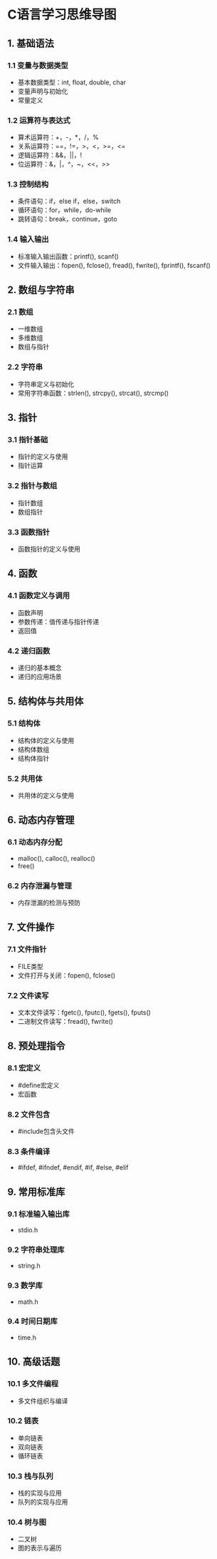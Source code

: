 # C语言学习思维导图

## 1. 基础语法 
### 1.1 变量与数据类型
- 基本数据类型：int, float, double, char
- 变量声明与初始化
- 常量定义

### 1.2 运算符与表达式
- 算术运算符：+，-，*，/，%
- 关系运算符：==，!=，>，<，>=，<=
- 逻辑运算符：&&，||，!
- 位运算符：&，|，^，~，<<，>>

### 1.3 控制结构
- 条件语句：if，else if，else，switch
- 循环语句：for，while，do-while
- 跳转语句：break，continue，goto

### 1.4 输入输出
- 标准输入输出函数：printf(), scanf()
- 文件输入输出：fopen(), fclose(), fread(), fwrite(), fprintf(), fscanf()

## 2. 数组与字符串
### 2.1 数组
- 一维数组
- 多维数组
- 数组与指针

### 2.2 字符串
- 字符串定义与初始化
- 常用字符串函数：strlen(), strcpy(), strcat(), strcmp()

## 3. 指针
### 3.1 指针基础
- 指针的定义与使用
- 指针运算

### 3.2 指针与数组
- 指针数组
- 数组指针

### 3.3 函数指针
- 函数指针的定义与使用

## 4. 函数
### 4.1 函数定义与调用
- 函数声明
- 参数传递：值传递与指针传递
- 返回值

### 4.2 递归函数
- 递归的基本概念
- 递归的应用场景

## 5. 结构体与共用体
### 5.1 结构体
- 结构体的定义与使用
- 结构体数组
- 结构体指针

### 5.2 共用体
- 共用体的定义与使用

## 6. 动态内存管理
### 6.1 动态内存分配
- malloc(), calloc(), realloc()
- free()

### 6.2 内存泄漏与管理
- 内存泄漏的检测与预防

## 7. 文件操作
### 7.1 文件指针
- FILE类型
- 文件打开与关闭：fopen(), fclose()

### 7.2 文件读写
- 文本文件读写：fgetc(), fputc(), fgets(), fputs()
- 二进制文件读写：fread(), fwrite()

## 8. 预处理指令
### 8.1 宏定义
- #define宏定义
- 宏函数

### 8.2 文件包含
- #include包含头文件

### 8.3 条件编译
- #ifdef, #ifndef, #endif, #if, #else, #elif

## 9. 常用标准库
### 9.1 标准输入输出库
- stdio.h

### 9.2 字符串处理库
- string.h

### 9.3 数学库
- math.h

### 9.4 时间日期库
- time.h

## 10. 高级话题
### 10.1 多文件编程
- 多文件组织与编译

### 10.2 链表
- 单向链表
- 双向链表
- 循环链表

### 10.3 栈与队列
- 栈的实现与应用
- 队列的实现与应用

### 10.4 树与图
- 二叉树
- 图的表示与遍历

